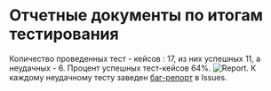 # Отчетные документы по итогам тестирования
Количество проведенных тест - кейсов : 17, из них успешных 11, а неудачных - 6.
Процент успешных тест-кейсов 64%.
![Report](https://github.com/AkhnovskayaYuliya/kursovaya/assets/141175562/d14e3ca7-aeb5-4d65-907d-a5cc8dc3651c).
К каждому неудачному тесту заведен [баг-репорт](https://github.com/AkhnovskayaYuliya/kursovaya/issues) в Issues. 
